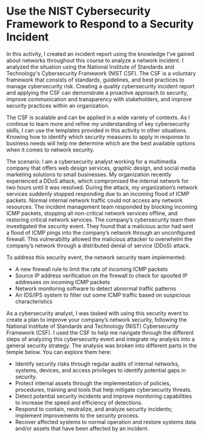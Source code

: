 # Use the NIST Cybersecurity Framework to Respond to a Security Incident
In this activity, I created an incident report using the knowledge I’ve gained about networks throughout this course to analyze a network incident. 
I analyzed the situation using the National Institute of Standards and Technology's Cybersecurity Framework (NIST CSF). 
The CSF is a voluntary framework that consists of standards, guidelines, and best practices to manage cybersecurity risk.
Creating a quality cybersecurity incident report and applying the CSF can demonstrate a proactive approach to security, improve communication and transparency with stakeholders, and improve security practices within an organization. 

The CSF is scalable and can be applied in a wide variety of contexts. As I continue to learn more and refine my understanding of key cybersecurity skills, I can use the templates provided in this activity in other situations. 
Knowing how to identify which security measures to apply in response to business needs will help me determine which are the best available options when it comes to network security.

The scenario:
I am a cybersecurity analyst working for a multimedia company that offers web design services, graphic design, and social media marketing solutions to small businesses.
My organization recently experienced a DDoS attack, which compromised the internal network for two hours until it was resolved.
During the attack, my organization’s network services suddenly stopped responding due to an incoming flood of ICMP packets. Normal internal network traffic could not access any network resources.
The incident management team responded by blocking incoming ICMP packets, stopping all non-critical network services offline, and restoring critical network services. 
The company’s cybersecurity team then investigated the security event. They found that a malicious actor had sent a flood of ICMP pings into the company’s network through an unconfigured firewall.
This vulnerability allowed the malicious attacker to overwhelm the company’s network through a distributed denial of service (DDoS) attack. 

To address this security event, the network security team implemented: 
- A new firewall rule to limit the rate of incoming ICMP packets
- Source IP address verification on the firewall to check for spoofed IP addresses on incoming ICMP packets
- Network monitoring software to detect abnormal traffic patterns
- An IDS/IPS system to filter out some ICMP traffic based on suspicious characteristics

As a cybersecurity analyst, I was tasked with using this security event to create a plan to improve your company’s network security, following the National Institute of Standards and Technology (NIST) Cybersecurity Framework (CSF).
I used the CSF to help me navigate through the different steps of analyzing this cybersecurity event and integrate my analysis into a general security strategy. The analysis was broken into different parts in the temple below. You can explore them here:
- Identify security risks through regular audits of internal networks, systems, devices, and access privileges to identify potential gaps in security.
- Protect internal assets through the implementation of policies, procedures, training and tools that help mitigate cybersecurity threats.
- Detect potential security incidents and improve monitoring capabilities to increase the speed and efficiency of detections.
- Respond to contain, neutralize, and analyze security incidents; implement improvements to the security process.
- Recover affected systems to normal operation and restore systems data and/or assets that have been affected by an incident.
